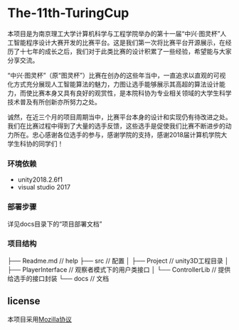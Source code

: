 # The-11th-TuringCup

本项目是为南京理工大学计算机科学与工程学院举办的第十一届“中兴·图灵杯”人工智能程序设计大赛开发的比赛平台。这是我们第一次将比赛平台开源展示，在经历了十七年的成长之后，我们对于此类比赛的设计积累了一些经验，希望能与大家分享交流。

“中兴·图灵杯”（原“图灵杯”）比赛在创办的这些年当中，一直追求以直观的可视化方式充分展现人工智能算法的魅力，力图让选手能够展示其高超的算法设计能力，而使比赛本身又具有良好的观赏性，是本院科协为专业相关领域的大学生科学技术普及有所创新亦所努力之处。

诚然，在近三个月的项目周期当中，比赛平台本身的设计和实现仍有待改进之处。我们在比赛过程中得到了大量的选手反馈，这些选手是促使我们比赛不断进步的动力所在。忠心感谢各位选手的参与，感谢学院的支持，感谢2018届计算机学院大学生科协的同学们！

### 环境依赖

+ unity2018.2.6f1
+ visual studio 2017

### 部署步骤

详见docs目录下的“项目部署文档”

### 项目结构

  ├── Readme.md                   // help
  ├── src                         // 配置
  │   ├── Project                 // unity3D工程目录
  │   ├── PlayerInterface         // 观察者模式下的用户类接口
  │   └── ControllerLib           // 提供给选手的接口封装
  └── docs                        // 文档

## license

本项目采用[Mozilla协议](LICENSE)
